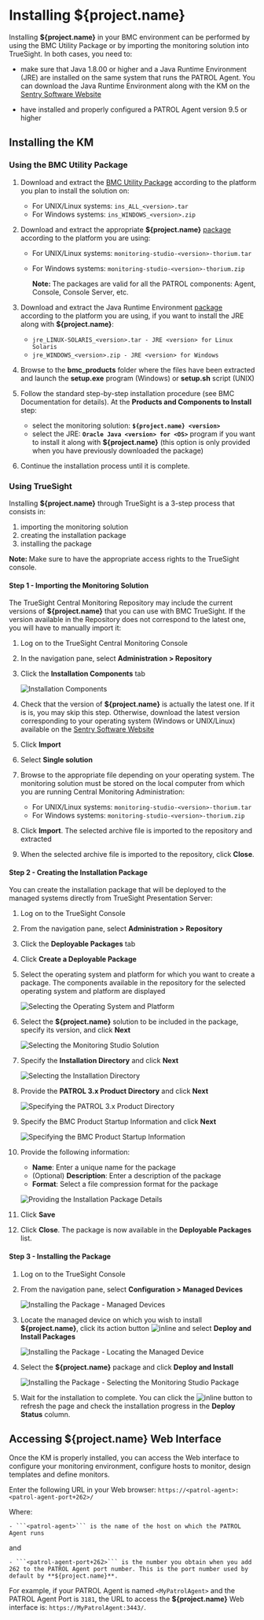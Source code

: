 # Installing ${project.name}

<!-- MACRO{toc|fromDepth=1|toDepth=2|id=toc} -->

Installing **${project.name}** in your BMC environment can be performed by using the BMC Utility Package or by importing the monitoring solution into TrueSight. In both cases, you need to:

-	make sure that Java 1.8.00 or higher and a Java Runtime Environment (JRE) are installed on the same system that runs the PATROL Agent. You can download the Java Runtime Environment along with the KM on the [Sentry Software Website](https://www.sentrysoftware.com/products/km-monitoring-studio.asp#section-latest)

-	have installed and properly configured a PATROL Agent version 9.5 or higher

## Installing the KM

###  Using the BMC Utility Package

1. Download and extract the [BMC Utility Package](https://www.sentrysoftware.com/products/km-monitoring-studio.asp#section-latest) according to the platform you plan to install the solution on:

	- For UNIX/Linux systems: ```ins_ALL_<version>.tar```
	- For Windows systems: ```ins_WINDOWS_<version>.zip```

2. Download and extract the appropriate **${project.name}** [package](https://www.sentrysoftware.com/products/km-monitoring-studio.asp#section-latest) according to the platform you are using:

	- For UNIX/Linux systems: ```monitoring-studio-<version>-thorium.tar```
	- For Windows systems: ```monitoring-studio-<version>-thorium.zip```

	 	 <div class="alert alert-info"><i class="icon-hand-up"></i><strong>Note: </strong>The packages are valid for all the PATROL components: Agent, Console, Console Server, etc.</div>

3. Download and extract the Java Runtime Environment [package](https://www.sentrysoftware.com/products/km-monitoring-studio.asp#section-latest) according to the platform you are using, if you want to install the JRE along with **${project.name}**:

	- ```jre_LINUX-SOLARIS_<version>.tar - JRE <version> for Linux Solaris```
	- ```jre_WINDOWS_<version>.zip - JRE <version> for Windows```


4. Browse to the **bmc_products** folder where the files have been extracted and launch the **setup.exe** program (Windows) or **setup.sh** script (UNIX)
5. Follow the standard step-by-step installation procedure (see BMC Documentation for details). At the **Products and Components to Install** step:
 	- select the monitoring solution: **```${project.name} <version>```**
	- select the JRE: **```Oracle Java <version> for <OS>```** program if you want to install it along with **${project.name}** (this option is only provided when you have previously downloaded the package)
6. Continue the installation process until it is complete.

###  Using TrueSight

Installing **${project.name}** through TrueSight is a 3-step process that consists in:

1. importing the monitoring solution
2. creating the installation package
3. installing the package

<div class="alert alert-info"><i class="icon-hand-up"></i><strong>Note: </strong>Make sure to have the appropriate access rights to the TrueSight console.</div>


#### Step 1 - Importing the Monitoring Solution

The TrueSight Central Monitoring Repository may include the current versions of **${project.name}** that you can use with BMC TrueSight. If the version available in the Repository does not correspond to the latest one, you will have to manually import it:

1. Log on to the TrueSight Central Monitoring Console
2. In the navigation pane, select **Administration > Repository**
3. Click the **Installation Components** tab

	![Installation Components](./images/TS_Install_Install_Components.png)
4. Check that the version of **${project.name}** is actually the latest one. If it is is, you may skip this step. Otherwise, download the latest version corresponding to your operating system (Windows or UNIX/Linux) available on the [Sentry Software Website](https://www.sentrysoftware.com/products/km-monitoring-studio.asp#section-latest)
5. Click **Import**
6. Select **Single solution**
7. Browse to the appropriate file depending on your operating system. The monitoring solution must be stored on the local computer from which you are running Central Monitoring Administration:
	- For UNIX/Linux systems: ```monitoring-studio-<version>-thorium.tar```
	- For Windows systems: ```monitoring-studio-<version>-thorium.zip```
8. Click **Import**. The selected archive file is imported to the repository and extracted
9. When the selected archive file is imported to the repository, click **Close**.


#### Step 2 - Creating the Installation Package

You can create the installation package that will be deployed to the managed systems directly from TrueSight Presentation Server:

1. Log on to the TrueSight Console
2. From the navigation pane, select **Administration > Repository**
3. Click the **Deployable Packages** tab
4. Click **Create a Deployable Package**
5. Select the operating system and platform for which you want to create a package. The components available in the repository for the selected operating system and platform are displayed

	![Selecting the Operating System and Platform](./images/TS_Package_OS_and_Platform.png)
6. Select the **${project.name}** solution to be included in the package, specify its version, and click **Next**

	![Selecting the Monitoring Studio Solution](./images/TS_Install_Package.png)
7. Specify the **Installation Directory** and click **Next**

	![Selecting the Installation Directory](./images/TS_Package_Install_Directory.png)
8. Provide the **PATROL 3.x Product Directory** and click **Next**

	![Specifying the PATROL 3.x Product Directory](./images/TS_Package_PATROL3_Directory.png)
9. Specify the BMC Product Startup Information and click **Next**

	![Specifying the BMC Product Startup Information](./images/TS_Package_StartupInfo.png)
10. Provide the following information:
 	- **Name**: Enter a unique name for the package
	- (Optional) **Description**: Enter a description of the package
	-	**Format**: Select a file compression format for the package

	![Providing the Installation Package Details](./images/TS_Package_Details.png)
11. Click **Save**
12. Click **Close**. The package is now available in the **Deployable Packages** list.


#### Step 3 - Installing the Package

1. Log on to the TrueSight Console
2. From the navigation pane, select **Configuration > Managed Devices**

	![Installing the Package - Managed Devices](./images/TS_Managed_Devices.png)
3. Locate the managed device on which you wish to install **${project.name}**, click its action button ![inline](./images/TS_Action_Menu.png) and select **Deploy and Install Packages**

	![Installing the Package - Locating the Managed Device](./images/TS_Managed_Devices_Menu.png)
4. Select the **${project.name}** package and click **Deploy and Install**

	![Installing the Package - Selecting the Monitoring Studio Package](./images/TS_Select_Package.png)
5. Wait for the installation to complete. You can click the ![inline](./images/TS_Refresh_btn.png) button to refresh the page and check the installation progress in the **Deploy Status** column.


## Accessing ${project.name} Web Interface

Once the KM is properly installed, you can access the Web interface to configure your monitoring environment, configure hosts to monitor, design templates and define monitors.

Enter the following URL in your Web browser: ```https://<patrol-agent>:<patrol-agent-port+262>/```

Where:

	- ```<patrol-agent>``` is the name of the host on which the PATROL Agent runs

and

	- ```<patrol-agent-port+262>``` is the number you obtain when you add 262 to the PATROL Agent port number. This is the port number used by default by **${project.name}**.

For example, if your PATROL Agent is named ```<MyPatrolAgent>``` and the PATROL Agent Port is ```3181```, the URL to access the **${project.name}** Web interface is: ```https://MyPatrolAgent:3443/```.
